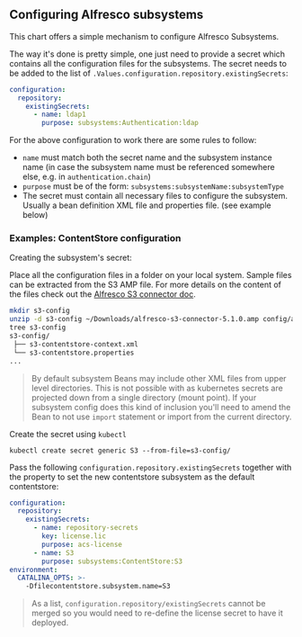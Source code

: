 ## Configuring Alfresco subsystems

This chart offers a simple mechanism to configure Alfresco Subsystems.

The way it's done is pretty simple, one just need to provide a secret which
contains all the configuration files for the subsystems. The secret needs to be
added to the list of `.Values.configuration.repository.existingSecrets`:

```yaml
configuration:
  repository:
    existingSecrets:
      - name: ldap1
        purpose: subsystems:Authentication:ldap
```

For the above configuration to work there are some rules to follow:

* `name` must match both the secret name and the subsystem instance name (in
   case the subsystem name must be referenced somewhere else, e.g. in
  `authentication.chain`)
* `purpose` must be of the form: `subsystems:subsystemName:subsystemType`
* The secret must contain all necessary files to configure the subsystem.
  Usually a bean definition XML file and properties file. (see example below)

### Examples: ContentStore configuration

Creating the subsystem's secret:

Place all the configuration files in a folder on your local system. Sample
files can be extracted from the S3 AMP file. For more details on the content of
the files check out the [Alfresco S3 connector
doc](https://docs.alfresco.com/aws-s3/latest/config/#content-store-subsystems#).

```bash
mkdir s3-config
unzip -d s3-config ~/Downloads/alfresco-s3-connector-5.1.0.amp config/alfresco/subsystems/ContentStore/S3/
tree s3-config
s3-config/
 ├── s3-contentstore-context.xml
 └── s3-contentstore.properties
...
```

> By default subsystem Beans may include other XML files from upper level
> directories. This is not possible with as kubernetes secrets are projected
> down from a single directory (mount point). If your subsystem config does
> this kind of inclusion you'll need to amend the Bean to not use `import`
> statement or import from the current directory.

Create the secret using `kubectl`

```shell
kubectl create secret generic S3 --from-file=s3-config/
```

Pass the following `configuration.repository.existingSecrets` together with the
property to set the new contentstore subsystem as the default contentstore:

```yaml
configuration:
  repository:
    existingSecrets:
      - name: repository-secrets
        key: license.lic
        purpose: acs-license
      - name: S3
        purpose: subsystems:ContentStore:S3
environment:
  CATALINA_OPTS: >-
    -Dfilecontentstore.subsystem.name=S3
```

> As a list, `configuration.repository/existingSecrets` cannot be merged so you
> would need to re-define the license secret to have it deployed.
